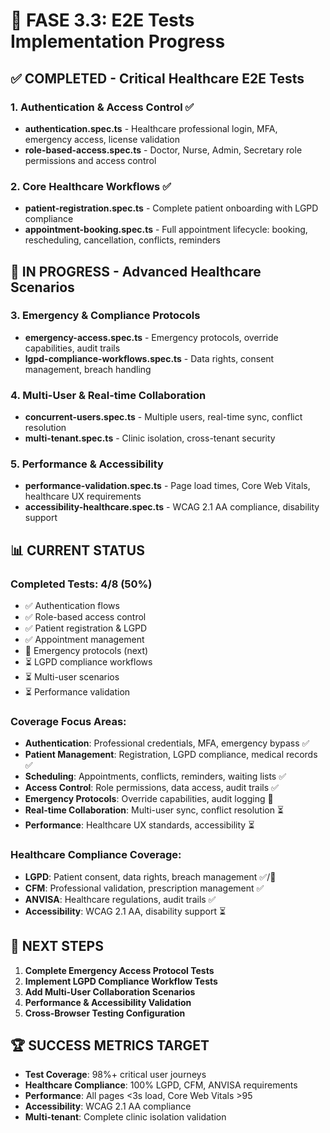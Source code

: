 # 🎯 FASE 3.3: E2E Tests Implementation Progress

## ✅ COMPLETED - Critical Healthcare E2E Tests

### 1. Authentication & Access Control ✅
- **authentication.spec.ts** - Healthcare professional login, MFA, emergency access, license validation
- **role-based-access.spec.ts** - Doctor, Nurse, Admin, Secretary role permissions and access control

### 2. Core Healthcare Workflows ✅  
- **patient-registration.spec.ts** - Complete patient onboarding with LGPD compliance
- **appointment-booking.spec.ts** - Full appointment lifecycle: booking, rescheduling, cancellation, conflicts, reminders

## 🔄 IN PROGRESS - Advanced Healthcare Scenarios

### 3. Emergency & Compliance Protocols
- **emergency-access.spec.ts** - Emergency protocols, override capabilities, audit trails
- **lgpd-compliance-workflows.spec.ts** - Data rights, consent management, breach handling

### 4. Multi-User & Real-time Collaboration  
- **concurrent-users.spec.ts** - Multiple users, real-time sync, conflict resolution
- **multi-tenant.spec.ts** - Clinic isolation, cross-tenant security

### 5. Performance & Accessibility
- **performance-validation.spec.ts** - Page load times, Core Web Vitals, healthcare UX requirements
- **accessibility-healthcare.spec.ts** - WCAG 2.1 AA compliance, disability support

## 📊 CURRENT STATUS

### Completed Tests: 4/8 (50%)
- ✅ Authentication flows
- ✅ Role-based access control  
- ✅ Patient registration & LGPD
- ✅ Appointment management
- 🔄 Emergency protocols (next)
- ⏳ LGPD compliance workflows
- ⏳ Multi-user scenarios
- ⏳ Performance validation

### Coverage Focus Areas:
- **Authentication**: Professional credentials, MFA, emergency bypass ✅
- **Patient Management**: Registration, LGPD compliance, medical records ✅
- **Scheduling**: Appointments, conflicts, reminders, waiting lists ✅
- **Access Control**: Role permissions, data access, audit trails ✅
- **Emergency Protocols**: Override capabilities, audit logging 🔄
- **Real-time Collaboration**: Multi-user sync, conflict resolution ⏳
- **Performance**: Healthcare UX standards, accessibility ⏳

### Healthcare Compliance Coverage:
- **LGPD**: Patient consent, data rights, breach management ✅/🔄
- **CFM**: Professional validation, prescription management ✅
- **ANVISA**: Healthcare regulations, audit trails ✅
- **Accessibility**: WCAG 2.1 AA, disability support ⏳

## 🎯 NEXT STEPS

1. **Complete Emergency Access Protocol Tests**
2. **Implement LGPD Compliance Workflow Tests**  
3. **Add Multi-User Collaboration Scenarios**
4. **Performance & Accessibility Validation**
5. **Cross-Browser Testing Configuration**

## 🏆 SUCCESS METRICS TARGET

- **Test Coverage**: 98%+ critical user journeys
- **Healthcare Compliance**: 100% LGPD, CFM, ANVISA requirements
- **Performance**: All pages <3s load, Core Web Vitals >95
- **Accessibility**: WCAG 2.1 AA compliance
- **Multi-tenant**: Complete clinic isolation validation